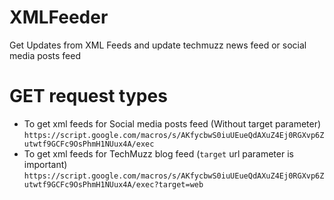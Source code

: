 # XMLFeeder
Get Updates from XML Feeds and update techmuzz news feed or social media posts feed


# GET request types
- To get xml feeds for Social media posts feed (Without target parameter)
`https://script.google.com/macros/s/AKfycbwS0iuUEueQdAXuZ4Ej0RGXvp6Zutwtf9GCFc9OsPhmH1NUux4A/exec `
- To get xml feeds for TechMuzz blog feed (`target` url parameter is important)
`https://script.google.com/macros/s/AKfycbwS0iuUEueQdAXuZ4Ej0RGXvp6Zutwtf9GCFc9OsPhmH1NUux4A/exec?target=web`